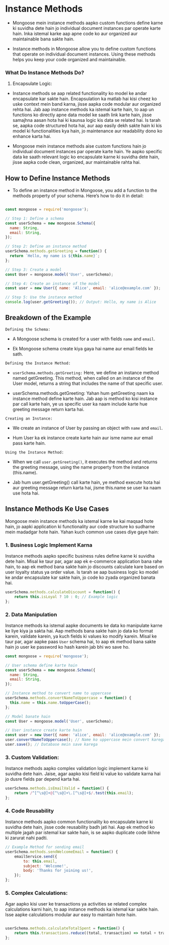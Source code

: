 

# Instance Methods


- Mongoose mein instance methods aapko custom functions define karne ki suvidha dete hain jo individual document instances par operate karte hain. Inka istemal karke aap apne code ko aur organized aur maintainable bana sakte hain.


- Instance methods in Mongoose allow you to define custom functions that operate on individual document instances. Using these methods helps you keep your code organized and maintainable.


### What Do Instance Methods Do?

1. Encapsulate Logic:


 - Instance methods se aap related functionality ko model ke andar encapsulate kar sakte hain. Encapsulation ka matlab hai kisi cheez ko uske context mein band karna, jisse aapka code modular aur organized rehta hai. Jab aap instance methods ka istemal karte hain, to aap un functions ko directly apne data model ke saath link karte hain, jisse samajhna aasan hota hai ki kaunsa logic kis data se related hai. Is tarah se, aapka code structured hota hai, aur aap easily dekh sakte hain ki kis model ki functionalities kya hain, jo maintenance aur readability dono ko enhance karta hai.


 - Mongoose mein instance methods aise custom functions hain jo individual document instances par operate karte hain. Ye aapko specific data ke saath relevant logic ko encapsulate karne ki suvidha dete hain, jisse aapka code clean, organized, aur maintainable rahta hai.


## How to Define Instance Methods

- To define an instance method in Mongoose, you add a function to the methods property of your schema. Here’s how to do it in detail:


````js

const mongoose = require('mongoose');

// Step 1: Define a schema
const userSchema = new mongoose.Schema({
  name: String,
  email: String,
});

// Step 2: Define an instance method
userSchema.methods.getGreeting = function() {
  return `Hello, my name is ${this.name}`;
};

// Step 3: Create a model
const User = mongoose.model('User', userSchema);

// Step 4: Create an instance of the model
const user = new User({ name: 'Alice', email: 'alice@example.com' });

// Step 5: Use the instance method
console.log(user.getGreeting()); // Output: Hello, my name is Alice


````


## Breakdown of the Example


`Defining the Schema:`

- A Mongoose schema is created for a user with fields `name` and `email`.

- Ek Mongoose schema create kiya gaya hai name aur email fields ke sath.

`Defining the Instance Method:`


- `userSchema.methods.getGreeting:` Here, we define an instance method named getGreeting. This method, when called on an instance of the User model, returns a string that includes the name of that specific user.

- userSchema.methods.getGreeting: Yahan hum getGreeting naam ka instance method define karte hain. Jab aap is method ko kisi instance par call karte hain, ye us specific user ka naam include karte hue greeting message return karta hai.





`Creating an Instance:`



- We create an instance of User by passing an object with `name` and `email`.


- Hum User ka ek instance create karte hain aur isme name aur email pass karte hain.

`Using the Instance Method:`

- When we call `user.getGreeting()`, it executes the method and returns the greeting message, using the name property from the instance (this.name).


- Jab hum user.getGreeting() call karte hain, ye method execute hota hai aur greeting message return karta hai, jisme this.name se user ka naam use hota hai.


## Instance Methods Ke Use Cases

Mongoose mein instance methods ka istemal karne ke kai maqsad hote hain, jo aapki application ki functionality aur code structure ko sudharne mein madadgar hote hain. Yahan kuch common use cases diye gaye hain:

### 1. Business Logic Implement Karna
Instance methods aapko specific business rules define karne ki suvidha dete hain. Misal ke taur par, agar aap ek e-commerce application bana rahe hain, to aap ek method bana sakte hain jo discounts calculate kare based on user loyalty status ya order value. Is tarah se aap business logic ko model ke andar encapsulate kar sakte hain, jo code ko zyada organized banata hai.


````js
userSchema.methods.calculateDiscount = function() {
    return this.isLoyal ? 10 : 0; // Example logic
};


````

### 2. Data Manipulation
Instance methods ka istemal aapke documents ke data ko manipulate karne ke liye kiya ja sakta hai. Aap methods bana sakte hain jo data ko format karein, validate karein, ya kuch fields ki values ko modify karein. Misal ke taur par, agar aapke paas `User` schema hai, to aap ek method bana sakte hain jo user ke password ko hash karein jab bhi wo save ho.



````js
const mongoose = require('mongoose');

// User schema define karte hain
const userSchema = new mongoose.Schema({
  name: String,
  email: String,
});

// Instance method to convert name to uppercase
userSchema.methods.convertNameToUppercase = function() {
  this.name = this.name.toUpperCase();
};

// Model banate hain
const User = mongoose.model('User', userSchema);

// User instance create karte hain
const user = new User({ name: 'alice', email: 'alice@example.com' });
user.convertNameToUppercase(); // Name ko uppercase mein convert karega
user.save(); // Database mein save karega


````


### 3. Custom Validation:
Instance methods aapko complex validation logic implement karne ki suvidha dete hain. Jaise, agar aapko kisi field ki value ko validate karna hai jo dusre fields par depend karta hai.


````js
userSchema.methods.isEmailValid = function() {
    return /^[^\s@]+@[^\s@]+\.[^\s@]+$/.test(this.email);
};


````

### 4. Code Reusability
Instance methods aapko common functionality ko encapsulate karne ki suvidha dete hain, jisse code reusability badh jati hai. Aap ek method ko multiple jagah par istemal kar sakte hain, is se aapko duplicate code likhne ki zarurat nahi padti.


````js
// Example Method for sending email
userSchema.methods.sendWelcomeEmail = function() {
    emailService.send({
        to: this.email,
        subject: 'Welcome!',
        body: 'Thanks for joining us!',
    });
};


````

### 5. Complex Calculations:


Agar aapko kisi user ke transactions ya activities se related complex calculations karni hain, to aap instance methods ka istemal kar sakte hain. Isse aapke calculations modular aur easy to maintain hote hain.

````js

userSchema.methods.calculateTotalSpent = function() {
    return this.transactions.reduce((total, transaction) => total + transaction.amount, 0);
};

````



